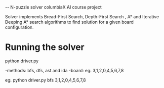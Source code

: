 -- N-puzzle solver columbiaX AI course project

Solver implements Bread-First Search, Depth-First Search , A* and Iterative Deeping A* search algorithms to find solution for a given board configuration.

Running the solver
==================
 python driver.py <method> <board>

 -methods: bfs, dfs, ast and ida
 -board: eg. 3,1,2,0,4,5,6,7,8

 eg. python driver.py bfs 3,1,2,0,4,5,6,7,8

